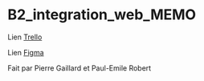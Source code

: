 # B2_integration_web_MEMO

Lien <a href="https://trello.com/invite/b/66f1702fdfd21a2ada2c4e62/ATTI5d11b88d6efc569691eb5ef952be9d7d6C83CA74/integration-web-memo">Trello</a>

Lien <a href="https://www.figma.com/design/dGRbczOLa7muIBK8MCfxbg/Int%C3%A9gration-Web?node-id=0-1&t=0sfTUov2BdpA41FW-1">Figma</a>



Fait par Pierre Gaillard et Paul-Emile Robert
